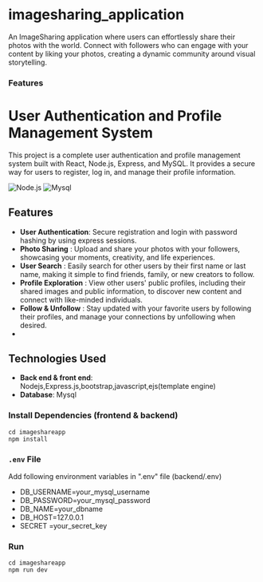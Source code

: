 # imagesharing_application
An ImageSharing application where users can effortlessly share their photos with the world. Connect with followers who can engage with your content by liking your photos, creating a dynamic community around visual storytelling.

### Features

# User Authentication and Profile Management System
This project is a complete user authentication and profile management system built with React, Node.js, Express, and MySQL. It provides a secure way for users to register, log in, and manage their profile information.


![Node.js](https://img.shields.io/badge/Nodejs.js-v20.16.0-green.svg)
![Mysql](https://img.shields.io/badge/Mysql-v8.0.39-blue.svg)

## Features
- **User Authentication**: Secure registration and login with password hashing by using express sessions.
- **Photo Sharing** : Upload and share your photos with your followers, showcasing your moments, creativity, and life experiences.
- **User Search** : Easily search for other users by their first name or last name, making it simple to find friends, family, or new creators to follow.
- **Profile Exploration** : View other users' public profiles, including their shared images and public information, to discover new content and connect with like-minded individuals.
- **Follow & Unfollow** : Stay updated with your favorite users by following their profiles, and manage your connections by unfollowing when desired.
- 
## Technologies Used
-  **Back end & front end**: Nodejs,Express.js,bootstrap,javascript,ejs(template engine)
-  **Database**: Mysql


### Install Dependencies (frontend & backend)

```
cd imageshareapp
npm install

```

### `.env` File

  Add following environment variables in ".env" file (backend/.env)

- DB_USERNAME=your_mysql_username
- DB_PASSWORD=your_mysql_password
- DB_NAME=your_dbname
- DB_HOST=127.0.0.1
- SECRET =your_secret_key



### Run

```
cd imageshareapp
npm run dev

```

